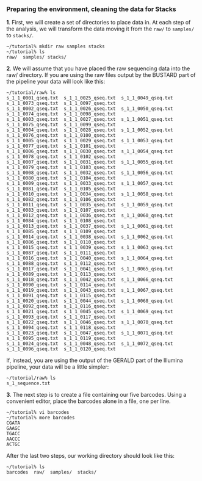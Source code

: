 ### Preparing the environment, cleaning the data for Stacks

**1**. First, we will create a set of directories to place data in. At each step of the analysis, we will transform the data moving it from the `raw/` to `samples/` to `stacks/`.

````
~/tutorial% mkdir raw samples stacks
~/tutorial% ls
raw/  samples/ stacks/
````

**2**. We will assume that you have placed the raw sequencing data into the raw/ directory. If you are using the raw files output by the BUSTARD part of the pipeline your data will look like this:

````
~/tutorial/raw% ls
s_1_1_0001_qseq.txt  s_1_1_0025_qseq.txt  s_1_1_0049_qseq.txt  s_1_1_0073_qseq.txt  s_1_1_0097_qseq.txt
s_1_1_0002_qseq.txt  s_1_1_0026_qseq.txt  s_1_1_0050_qseq.txt  s_1_1_0074_qseq.txt  s_1_1_0098_qseq.txt
s_1_1_0003_qseq.txt  s_1_1_0027_qseq.txt  s_1_1_0051_qseq.txt  s_1_1_0075_qseq.txt  s_1_1_0099_qseq.txt
s_1_1_0004_qseq.txt  s_1_1_0028_qseq.txt  s_1_1_0052_qseq.txt  s_1_1_0076_qseq.txt  s_1_1_0100_qseq.txt
s_1_1_0005_qseq.txt  s_1_1_0029_qseq.txt  s_1_1_0053_qseq.txt  s_1_1_0077_qseq.txt  s_1_1_0101_qseq.txt
s_1_1_0006_qseq.txt  s_1_1_0030_qseq.txt  s_1_1_0054_qseq.txt  s_1_1_0078_qseq.txt  s_1_1_0102_qseq.txt
s_1_1_0007_qseq.txt  s_1_1_0031_qseq.txt  s_1_1_0055_qseq.txt  s_1_1_0079_qseq.txt  s_1_1_0103_qseq.txt
s_1_1_0008_qseq.txt  s_1_1_0032_qseq.txt  s_1_1_0056_qseq.txt  s_1_1_0080_qseq.txt  s_1_1_0104_qseq.txt
s_1_1_0009_qseq.txt  s_1_1_0033_qseq.txt  s_1_1_0057_qseq.txt  s_1_1_0081_qseq.txt  s_1_1_0105_qseq.txt
s_1_1_0010_qseq.txt  s_1_1_0034_qseq.txt  s_1_1_0058_qseq.txt  s_1_1_0082_qseq.txt  s_1_1_0106_qseq.txt
s_1_1_0011_qseq.txt  s_1_1_0035_qseq.txt  s_1_1_0059_qseq.txt  s_1_1_0083_qseq.txt  s_1_1_0107_qseq.txt
s_1_1_0012_qseq.txt  s_1_1_0036_qseq.txt  s_1_1_0060_qseq.txt  s_1_1_0084_qseq.txt  s_1_1_0108_qseq.txt
s_1_1_0013_qseq.txt  s_1_1_0037_qseq.txt  s_1_1_0061_qseq.txt  s_1_1_0085_qseq.txt  s_1_1_0109_qseq.txt
s_1_1_0014_qseq.txt  s_1_1_0038_qseq.txt  s_1_1_0062_qseq.txt  s_1_1_0086_qseq.txt  s_1_1_0110_qseq.txt
s_1_1_0015_qseq.txt  s_1_1_0039_qseq.txt  s_1_1_0063_qseq.txt  s_1_1_0087_qseq.txt  s_1_1_0111_qseq.txt
s_1_1_0016_qseq.txt  s_1_1_0040_qseq.txt  s_1_1_0064_qseq.txt  s_1_1_0088_qseq.txt  s_1_1_0112_qseq.txt
s_1_1_0017_qseq.txt  s_1_1_0041_qseq.txt  s_1_1_0065_qseq.txt  s_1_1_0089_qseq.txt  s_1_1_0113_qseq.txt
s_1_1_0018_qseq.txt  s_1_1_0042_qseq.txt  s_1_1_0066_qseq.txt  s_1_1_0090_qseq.txt  s_1_1_0114_qseq.txt
s_1_1_0019_qseq.txt  s_1_1_0043_qseq.txt  s_1_1_0067_qseq.txt  s_1_1_0091_qseq.txt  s_1_1_0115_qseq.txt
s_1_1_0020_qseq.txt  s_1_1_0044_qseq.txt  s_1_1_0068_qseq.txt  s_1_1_0092_qseq.txt  s_1_1_0116_qseq.txt
s_1_1_0021_qseq.txt  s_1_1_0045_qseq.txt  s_1_1_0069_qseq.txt  s_1_1_0093_qseq.txt  s_1_1_0117_qseq.txt
s_1_1_0022_qseq.txt  s_1_1_0046_qseq.txt  s_1_1_0070_qseq.txt  s_1_1_0094_qseq.txt  s_1_1_0118_qseq.txt
s_1_1_0023_qseq.txt  s_1_1_0047_qseq.txt  s_1_1_0071_qseq.txt  s_1_1_0095_qseq.txt  s_1_1_0119_qseq.txt
s_1_1_0024_qseq.txt  s_1_1_0048_qseq.txt  s_1_1_0072_qseq.txt  s_1_1_0096_qseq.txt  s_1_1_0120_qseq.txt
````

If, instead, you are using the output of the GERALD part of the Illumina pipeline, your data will be a little simpler:

````
~/tutorial/raw% ls
s_1_sequence.txt
````

**3**. The next step is to create a file containing our five barcodes. Using a convenient editor, place the barcodes alone in a file, one per line.

````
~/tutorial% vi barcodes
~/tutorial% more barcodes 
CGATA
GAAGC
TGACC
AACCC
ACTGC
````

After the last two steps, our working directory should look like this:

````
~/tutorial% ls
barcodes  raw/  samples/  stacks/
````